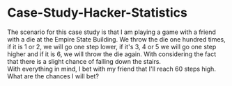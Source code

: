 # Case-Study-Hacker-Statistics

The scenario for this case study is that I am playing a game with a friend with a die at the Empire State Building. We throw the die one hundred times, if it is 1 or 2, we will go one step lower, if it's 3, 4 or 5 we will go one step higher and if it is 6, we will throw the die again. With considering the fact that there is a slight chance of falling down the stairs.  
With everything in mind, I bet with my friend that I'll reach 60 steps high. What are the chances I will bet?

